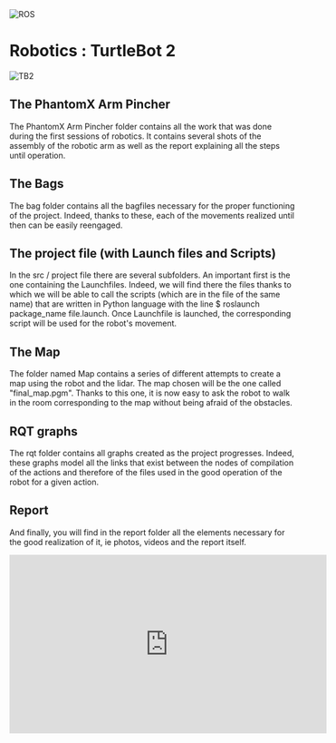 <img src = "https://niryo.com/wp-content/uploads/2016/12/ros_logo.png" title = "ROS" alt = "ROS">
<h1>Robotics : TurtleBot 2</h1>

<img src = "http://tdrobotica.co/1439-large_default/turtlebot.jpg" title = "TurtleBot 2" alt = "TB2">

<h2>The PhantomX Arm Pincher</h2> 
<p>
The PhantomX Arm Pincher folder contains all the work that was done during the first sessions of robotics.
It contains several shots of the assembly of the robotic arm as well as the report explaining all the steps until operation.
</p>

<h2>The Bags</h2>
<p>
The bag folder contains all the bagfiles necessary for the proper functioning of the project. 
Indeed, thanks to these, each of the movements realized until then can be easily reengaged.
</p>

<h2>The project file (with Launch files and Scripts)</h2>
<p>
In the src / project file there are several subfolders. An important first is the one containing the Launchfiles. 
Indeed, we will find there the files thanks to which we will be able to call the scripts 
(which are in the file of the same name) that are written in Python language with the line $ roslaunch package_name file.launch. 
Once Launchfile is launched, the corresponding script will be used for the robot's movement.
</p>

<h2>The Map</h2>
<p>
The folder named Map contains a series of different attempts to create a map using the robot and the lidar.
The map chosen will be the one called "final_map.pgm". Thanks to this one, it is now easy to ask the robot to walk in the room 
corresponding to the map without being afraid of the obstacles.
</p>

<h2>RQT graphs</h2>
<p>
The rqt folder contains all graphs created as the project progresses. 
Indeed, these graphs model all the links that exist between the nodes of compilation of the actions and therefore of the 
files used in the good operation of the robot for a given action.
</p>

<h2>Report</h2>
<p>
And finally, you will find in the report folder all the elements necessary for the good realization of it, 
ie photos, videos and the report itself.
</p>

<iframe width="560" height="315" src="https://www.youtube.com/embed/OgMLn4ib6k8" frameborder="0" allowfullscreen></iframe>
